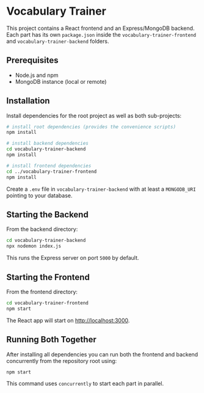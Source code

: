 # Vocabulary Trainer

This project contains a React frontend and an Express/MongoDB backend. Each part has its own `package.json` inside the `vocabulary-trainer-frontend` and `vocabulary-trainer-backend` folders.

## Prerequisites

- Node.js and npm
- MongoDB instance (local or remote)

## Installation

Install dependencies for the root project as well as both sub-projects:

```bash
# install root dependencies (provides the convenience scripts)
npm install

# install backend dependencies
cd vocabulary-trainer-backend
npm install

# install frontend dependencies
cd ../vocabulary-trainer-frontend
npm install
```

Create a `.env` file in `vocabulary-trainer-backend` with at least a `MONGODB_URI` pointing to your database.

## Starting the Backend

From the backend directory:

```bash
cd vocabulary-trainer-backend
npx nodemon index.js
```

This runs the Express server on port `5000` by default.

## Starting the Frontend

From the frontend directory:

```bash
cd vocabulary-trainer-frontend
npm start
```

The React app will start on [http://localhost:3000](http://localhost:3000).

## Running Both Together

After installing all dependencies you can run both the frontend and backend concurrently from the repository root using:

```bash
npm start
```

This command uses `concurrently` to start each part in parallel.
